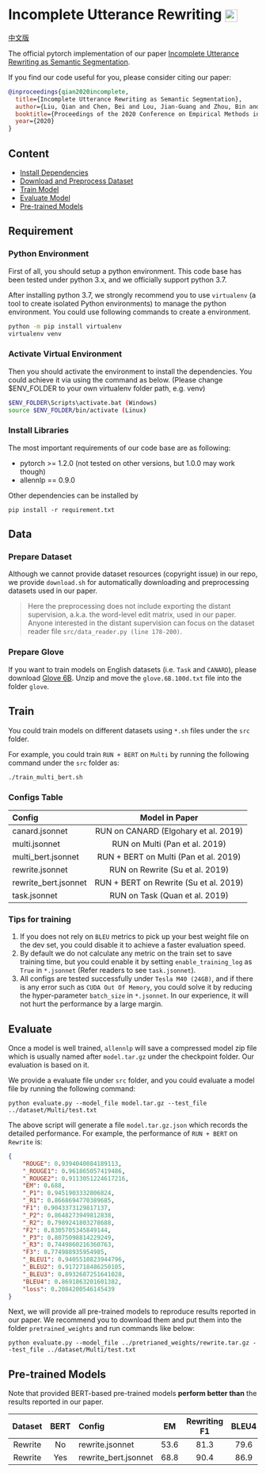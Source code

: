 # Incomplete Utterance Rewriting <img src="https://pytorch.org/assets/images/logo-dark.svg" height = "25" align=center />

[中文版](README_zh.md)

The official pytorch implementation of our paper [Incomplete Utterance Rewriting as Semantic Segmentation](https://arxiv.org/pdf/2009.13166.pdf).

If you find our code useful for you, please consider citing our paper:

```bib
@inproceedings{qian2020incomplete,
  title={Incomplete Utterance Rewriting as Semantic Segmentation},
  author={Liu, Qian and Chen, Bei and Lou, Jian-Guang and Zhou, Bin and Zhang, Dongmei},
  booktitle={Proceedings of the 2020 Conference on Empirical Methods in Natural Language Processing},
  year={2020}
}
```

## Content

- [Install Dependencies](#requirement)
- [Download and Preprocess Dataset](#data)
- [Train Model](#train)
- [Evaluate Model](#evaluate)
- [Pre-trained Models](#pre-trained-models)

## Requirement

### Python Environment

First of all, you should setup a python environment. This code base has been tested under python 3.x, and we officially support python 3.7.

After installing python 3.7, we strongly recommend you to use `virtualenv` (a tool to create isolated Python environments) to manage the python environment. You could use following commands to create a environment.

```bash
python -m pip install virtualenv
virtualenv venv
```

### Activate Virtual Environment
Then you should activate the environment to install the dependencies. You could achieve it via using the command as below. (Please change $ENV_FOLDER to your own virtualenv folder path, e.g. venv)

```bash
$ENV_FOLDER\Scripts\activate.bat (Windows)
source $ENV_FOLDER/bin/activate (Linux)
```

### Install Libraries

The most important requirements of our code base are as following:
- pytorch >= 1.2.0 (not tested on other versions, but 1.0.0 may work though)
- allennlp == 0.9.0

Other dependencies can be installed by

```console
pip install -r requirement.txt
```

## Data

### Prepare Dataset

Although we cannot provide dataset resources (copyright issue) in our repo, we provide `download.sh` for automatically downloading and preprocessing datasets used in our paper.

> Here the preprocessing does not include exporting the distant supervision, a.k.a. the word-level edit matrix, used in our paper. Anyone interested in the distant supervision can focus on the dataset reader file `src/data_reader.py (line 178-200)`. 

### Prepare Glove

If you want to train models on English datasets (i.e. `Task` and `CANARD`), please download [Glove 6B](http://nlp.stanford.edu/data/glove.6B.zip). Unzip and move the `glove.6B.100d.txt` file into the folder `glove`.

## Train

You could train models on different datasets using `*.sh` files under the `src` folder.

For example, you could train `RUN + BERT` on `Multi` by running the following command under the `src` folder as:

```console
./train_multi_bert.sh
```

### Configs Table

| Config | Model in Paper | 
| :--- | :---: |
| canard.jsonnet | RUN on CANARD (Elgohary et al. 2019) |
| multi.jsonnet | RUN on Multi (Pan et al. 2019) |
| multi_bert.jsonnet | RUN + BERT on Multi (Pan et al. 2019) |
| rewrite.jsonnet | RUN on Rewrite (Su et al. 2019) |
| rewrite_bert.jsonnet | RUN + BERT on Rewrite (Su et al. 2019) |
| task.jsonnet | RUN on Task (Quan et al. 2019) |


### Tips for training

1. If you does not rely on `BLEU` metrics to pick up your best weight file on the dev set, you could disable it to achieve a faster evaluation speed.
2. By default we do not calculate any metric on the train set to save training time, but you could enable it by setting `enable_training_log` as `True` in `*.jsonnet` (Refer readers to see `task.jsonnet`).
3. All configs are tested successfully under `Tesla M40 (24GB)`, and if there is any error such as `CUDA Out Of Memory`, you could solve it by reducing the hyper-parameter `batch_size` in `*.jsonnet`. In our experience, it will not hurt the performance by a large margin.

## Evaluate

Once a model is well trained, `allennlp` will save a compressed model zip file which is usually named after `model.tar.gz` under the checkpoint folder. Our evaluation is based on it.

We provide a evaluate file under `src` folder, and you could evaluate a model file by running the following command:

```concolse
python evaluate.py --model_file model.tar.gz --test_file ../dataset/Multi/test.txt
```

The above script will generate a file `model.tar.gz.json` which records the detailed performance. For example, the performance of `RUN + BERT` on `Rewrite` is:
```json
{
    "ROUGE": 0.9394040084189113,
    "_ROUGE1": 0.961865057419486,
    "_ROUGE2": 0.9113051224617216,
    "EM": 0.688,
    "_P1": 0.9451903332806824,
    "_R1": 0.8668694770389685,
    "F1": 0.9043373129817137,
    "_P2": 0.8648273949812838,
    "_R2": 0.7989241803278688,
    "F2": 0.8305705345849144,
    "_P3": 0.8075098814229249,
    "_R3": 0.7449860216360763,
    "F3": 0.774988935954985,
    "_BLEU1": 0.9405510823944796,
    "_BLEU2": 0.9172718486250105,
    "_BLEU3": 0.8932687251641028,
    "BLEU4": 0.8691863201601382,
    "loss": 0.2084200546145439
}
```
Next, we will provide all pre-trained models to reproduce results reported in our paper. We recommend you to download them and put them into the folder `pretrained_weights` and run commands like below:

```concolse
python evaluate.py --model_file ../pretrianed_weights/rewrite.tar.gz --test_file ../dataset/Multi/test.txt
```

## Pre-trained Models

Note that provided BERT-based pre-trained models **perform better than** the results reported in our paper.

| Dataset | BERT | Config | EM | Rewriting F1 | BLEU4 | Pretrained_Weights |
| :---: | :---: |:--- | :---: | :---: | :---: | :---: |
| Rewrite | No | rewrite.jsonnet | 53.6 | 81.3 | 79.6 | [rewrite.tar.gz](https://github.com/microsoft/ContextualSP/releases/download/rewrite/rewrite.tar.gz)|
| Rewrite | Yes | rewrite_bert.jsonnet | 68.8 | 90.4 | 86.9 | [rewrite_bert.tar.gz](https://github.com/microsoft/ContextualSP/releases/download/rewrite.bert/rewrite_bert.tar.gz)|